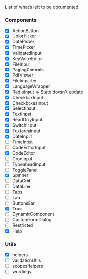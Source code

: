 List of what's left to be documented.

### Components

- [x] ActionButton
- [x] ColorPicker
- [x] DatePicker
- [x] TimePicker
- [x] ValidatedInput
- [x] KeyValueEditor
- [x] FileInput
- [x] PagingControls
- [x] PdfViewer
- [x] FileImporter
- [x] LanguageWrapper
- [x] RadioInput => State doesn't update
- [x] CheckboxInput
- [x] CheckboxesInput
- [x] SelectInput
- [x] TextInput
- [x] ReadOnlyInput
- [x] SwitchInput
- [x] TextareaInput
- [x] DateInput
- [ ] TimeInput
- [ ] CodeEditorInput
- [x] CodeEditor
- [ ] CronInput
- [ ] TypeaheadInput
- [ ] TogglePanel
- [x] Spinner
- [ ] DataGrid
- [ ] DataLine
- [ ] Tabs
- [ ] Tab
- [ ] ButtonsBar
- [x] Tree
- [ ] DynamicComponent
- [ ] CustomFormDialog
- [ ] Restricted
- [x] Help

### Utils

- [x] helpers
- [ ] validationUtils
- [ ] scopesHelpers
- [ ] wordings